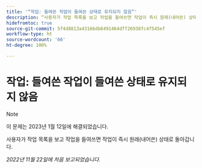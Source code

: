 ```yaml
---
title: '“작업: 들여쓴 작업이 들여쓴 상태로 유지되지 않음”'
description: “사용자가 작업 목록을 보고 작업을 들여쓰면 작업이 즉시 원래(내어쓴) 상태로 돌아갑니다.”
hidefromtoc: true
source-git-commit: 5f4d8813a43166db6491464dff26938fc4f545ef
workflow-type: ht
source-wordcount: '66'
ht-degree: 100%

---
```



# 작업: 들여쓴 작업이 들여쓴 상태로 유지되지 않음

>[!NOTE]
>
>이 문제는 2023년 1월 12일에 해결되었습니다.

사용자가 작업 목록을 보고 작업을 들여쓰면 작업이 즉시 원래(내어쓴) 상태로 돌아갑니다.

_2022년 11월 22일에 처음 보고되었습니다._

